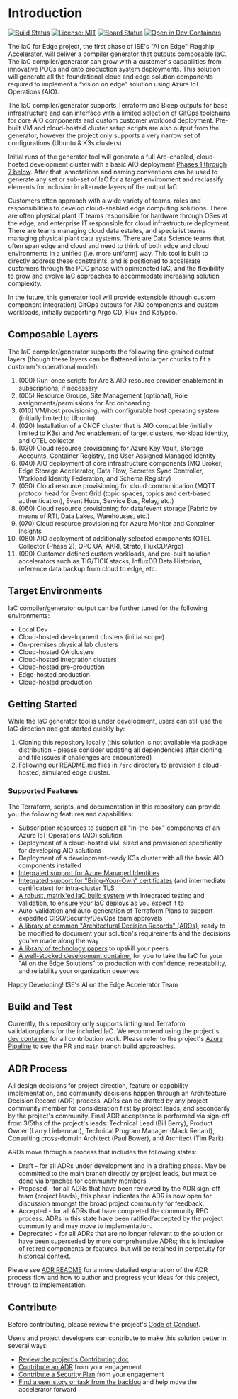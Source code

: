 # Introduction

[![Build Status](https://dev.azure.com/ai-at-the-edge-flagship-accelerator/IaC%20for%20the%20Edge/_apis/build/status%2FIaC%20for%20the%20Edge?branchName=main)](https://dev.azure.com/ai-at-the-edge-flagship-accelerator/IaC%20for%20the%20Edge/_build/latest?definitionId=3&branchName=main)
[![License: MIT](https://img.shields.io/badge/License-MIT-yellow.svg)](LICENSE.md)
[![Board Status](https://dev.azure.com/ai-at-the-edge-flagship-accelerator/3bef5a01-44ac-4d6c-8c8d-f4b7d374def6/8567de21-1286-4352-a375-efb89ad55348/_apis/work/boardbadge/fd9375f1-e7c6-4439-b2c9-6969d853a2d4)](https://dev.azure.com/ai-at-the-edge-flagship-accelerator/3bef5a01-44ac-4d6c-8c8d-f4b7d374def6/_boards/board/t/8567de21-1286-4352-a375-efb89ad55348/Stories/)
[![Open in Dev Containers](https://img.shields.io/static/v1?label=Dev%20Containers&message=Open&color=blue&logo=visualstudiocode)](https://vscode.dev/redirect?url=vscode://ms-vscode-remote.remote-containers/cloneInVolume?url=https://dev.azure.com/ai-at-the-edge-flagship-accelerator/_git/IaC%20for%20the%20Edge)

The IaC for Edge project, the first phase of ISE's "AI on Edge" Flagship Accelerator, will deliver a compiler
generator that outputs composable IaC. The IaC compiler/generator can grow with a customer's capabilities from
innovative POCs and onto production system deployments. This solution will generate all the foundational cloud
and edge solution components required to implement a “vision on edge” solution using Azure IoT Operations (AIO).

The IaC compiler/generator supports Terraform and Bicep outputs for base infrastructure and can interface with
a limited selection of GitOps toolchains for core AIO components and custom customer workload deployment.
Pre-built VM and cloud-hosted cluster setup scripts are also output from the generator, however the project
only supports a very narrow set of configurations (Ubuntu & K3s clusters).

Initial runs of the generator tool will generate a full Arc-enabled, cloud-hosted development cluster with a
basic AIO deployment [Phases 1 through 7 below](#composable-layers). After that, annotations and naming
conventions can be used to generate any set or sub-set of IaC for a target environment and reclassify elements
for inclusion in alternate layers of the output IaC.

Customers often approach with a wide variety of teams, roles and responsibilities to develop cloud-enabled edge
computing solutions. There are often physical plant IT teams responsible for hardware through OSes at the edge,
and enterprise IT responsible for cloud infrastructure deployment. There are teams managing cloud data estates,
and specialist teams managing physical plant data systems. There are Data Science teams that often span edge
and cloud and need to think of both edge and cloud environments in a unified (i.e. more uniform) way. This tool
is built to directly address these constraints, and is positioned to accelerate customers through the POC phase
with opinionated IaC, and the flexibility to grow and evolve IaC approaches to accommodate increasing solution
complexity.

In the future, this generator tool will provide extensible (though custom component integration) GitOps outputs
for AIO components and custom workloads, initially supporting Argo CD, Flux and Kalypso.

## Composable Layers

The IaC compiler/generator supports the following fine-grained output layers (though these layers can be
flattened into larger chucks to fit a customer's operational model):

1. (000) Run-once scripts for Arc & AIO resource provider enablement in subscriptions, if necessary
2. (005) Resource Groups, Site Management (optional), Role assignments/permissions for Arc onboarding
3. (010) VM/host provisioning, with configurable host operating system (initially limited to Ubuntu)
4. (020) Installation of a CNCF cluster that is AIO compatible (initially limited to K3s) and Arc enablement of target clusters, workload identity, and OTEL collector
5. (030) Cloud resource provisioning for Azure Key Vault, Storage Accounts, Container Registry, and User Assigned Managed Identity
6. (040) AIO deployment of core infrastructure components (MQ Broker, Edge Storage Accelerator, Data Flow, Secretes Sync Controller, Workload Identity Federation, and Schema Registry)
7. (050) Cloud resource provisioning for cloud communication (MQTT protocol head for Event Grid (topic spaces, topics and cert-based authentication), Event Hubs, Service Bus, Relay, etc.)
8. (060) Cloud resource provisioning for data/event storage (Fabric by means of RTI, Data Lakes, Warehouses, etc.)
9. (070) Cloud resource provisioning for Azure Monitor and Container Insights
10. (080) AIO deployment of additionally selected components (OTEL Collector (Phase 2), OPC UA, AKRI, Strato, FluxCD/Argo)
11. (090) Customer defined custom workloads, and pre-built solution accelerators such as TIG/TICK stacks, InfluxDB Data Historian, reference data backup from cloud to edge, etc.

## Target Environments

IaC compiler/generator output can be further tuned for the following environments:

* Local Dev
* Cloud-hosted development clusters (initial scope)
* On-premises physical lab clusters
* Cloud-hosted QA clusters
* Cloud-hosted integration clusters
* Cloud-hosted pre-production
* Edge-hosted production
* Cloud-hosted production

## Getting Started

While the IaC generator tool is under development, users can still use the IaC direction and get started quickly by:

1. Cloning this repository locally (this solution is not available via package distribution - please consider updating all dependencies after cloning and file issues if challenges are encountered)
2. Following our [README.md](src/README.md) files in `/src` directory to provision a cloud-hosted, simulated edge cluster.

### Supported Features

The Terraform, scripts, and documentation in this repository can provide you the following features and capabilities:

* Subscription resources to support all "in-the-box" components of an Azure IoT Operations (AIO) solution
* Deployment of a cloud-hosted VM, sized and provisioned specifically for developing AIO solutions
* Deployment of a development-ready K3s cluster with all the basic AIO components installed
* [Integrated support for Azure Managed Identities](./src/010_cluster_install/terraform/README.md)
* [Integrated support for "Bring-Your-Own" certificates](./src/020_aio_install/terraform/README.md#create_resources) (and intermediate certificates) for intra-cluster TLS
* [A robust, matrix'ed IaC build system](./azure-pipelines.yml) with integrated testing and validation, to ensure your IaC deploys as you expect it to
* Auto-validation and auto-generation of Terraform Plans to support expedited CISO/Security/DevOps team approvals
* [A library of common "Architectural Decision Records" (ARDs)](./Solution%20ADR%20Library/README.md), ready to be modified to document your solution's requirements and the decisions you've made along the way
* [A library of technology papers](./Solution%20Technology%20Paper%20Library/README.md) to upskill your peers
* [A well-stocked development container](./.devcontainer) for you to take the IaC for your "AI on the Edge Solutions" to production with confidence, repeatability, and reliability your organization deserves

Happy Developing!
ISE's AI on the Edge Accelerator Team

## Build and Test

Currently, this repository only supports linting and Terraform validation/plans for the included IaC. We
recommend using the project's [dev container](./.devcontainer/README.md) for all contribution work. Please
refer to the project's [Azure Pipeline](./azure-pipelines.yml) to see the PR and `main` branch build approaches.

## ADR Process

All design decisions for project direction, feature or capability implementation, and community decisions
happen through an Architecture Decision Record (ADR) process. ADRs can be drafted by any project community
member for consideration first by project leads, and secondarily by the project's community. Final ADR
acceptance is performed via sign-off from 3/5ths of the project's leads: Technical Lead (Bill Berry), Product
Owner (Larry Lieberman), Technical Program Manager (Mack Renard), Consulting cross-domain Architect (Paul
Bower), and Architect (Tim Park).

ARDs move through a process that includes the following states:

* Draft - for all ADRs under development and in a drafting phase. May be committed to the main branch directly by project leads, but must be done via branches for community members
* Proposed - for all ADRs that have been reviewed by the ADR sign-off team (project leads), this phase indicates the ADR is now open for discussion amongst the broad project community for feedback.
* Accepted - for all ADRs that have completed the community RFC process. ADRs in this state have been ratified/accepted by the project community and may move to implementation.
* Deprecated - for all ADRs that are no longer relevant to the solution or have been superseded by more comprehensive ADRs; this is inclusive of retired components or features, but will be retained in perpetuity for historical context.

Please see [ADR README](./Project%20ADRs/README.MD) for a more detailed explanation of the ADR process flow and how to author and progress your ideas for this project, through to implementation.

## Contribute

Before contributing, please review the project's [Code of Conduct](./CODE_OF_CONDUCT.md).

Users and project developers can contribute to make this solution better in several ways:

* [Review the project's Contributing doc](./CONTRIBUTING.md)
* [Contribute an ADR](./Solution%20ADR%20Library/README.md#contribute) from your engagement
* [Contribute a Security Plan](./Solution%20Security%20Plan%20Library//README.md#contribute) from your engagement
* [Find a user story or task from the backlog](https://dev.azure.com/ai-at-the-edge-flagship-accelerator/IaC%20for%20the%20Edge/_sprints/taskboard/IaC%20for%20the%20Edge%20Team/IaC%20for%20the%20Edge/IaC%20for%20Chevron/) and help move the accelerator forward

